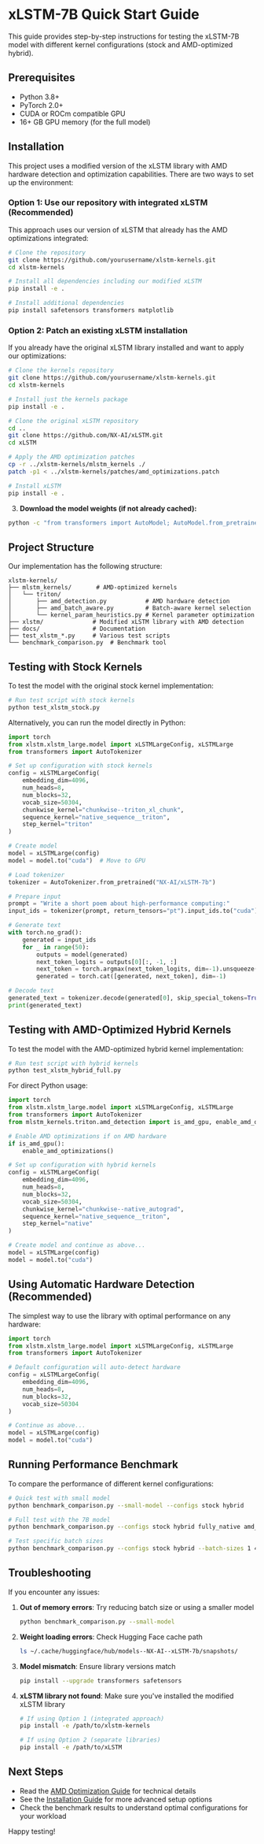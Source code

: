 # xLSTM-7B Quick Start Guide

This guide provides step-by-step instructions for testing the xLSTM-7B model with different kernel configurations (stock and AMD-optimized hybrid).

## Prerequisites

- Python 3.8+
- PyTorch 2.0+
- CUDA or ROCm compatible GPU
- 16+ GB GPU memory (for the full model)

## Installation

This project uses a modified version of the xLSTM library with AMD hardware detection and optimization capabilities. There are two ways to set up the environment:

### Option 1: Use our repository with integrated xLSTM (Recommended)

This approach uses our version of xLSTM that already has the AMD optimizations integrated:

```bash
# Clone the repository
git clone https://github.com/yourusername/xlstm-kernels.git
cd xlstm-kernels

# Install all dependencies including our modified xLSTM
pip install -e .

# Install additional dependencies
pip install safetensors transformers matplotlib
```

### Option 2: Patch an existing xLSTM installation

If you already have the original xLSTM library installed and want to apply our optimizations:

```bash
# Clone the kernels repository
git clone https://github.com/yourusername/xlstm-kernels.git
cd xlstm-kernels

# Install just the kernels package
pip install -e .

# Clone the original xLSTM repository
cd ..
git clone https://github.com/NX-AI/xLSTM.git
cd xLSTM

# Apply the AMD optimization patches
cp -r ../xlstm-kernels/mlstm_kernels ./
patch -p1 < ../xlstm-kernels/patches/amd_optimizations.patch

# Install xLSTM
pip install -e .
```

3. **Download the model weights (if not already cached):**

```bash
python -c "from transformers import AutoModel; AutoModel.from_pretrained('NX-AI/xLSTM-7b')"
```

## Project Structure

Our implementation has the following structure:

```
xlstm-kernels/
├── mlstm_kernels/       # AMD-optimized kernels
│   └── triton/
│       ├── amd_detection.py           # AMD hardware detection
│       ├── amd_batch_aware.py         # Batch-aware kernel selection
│       └── kernel_param_heuristics.py # Kernel parameter optimization
├── xlstm/              # Modified xLSTM library with AMD detection
├── docs/               # Documentation
├── test_xlstm_*.py     # Various test scripts
└── benchmark_comparison.py  # Benchmark tool
```

## Testing with Stock Kernels

To test the model with the original stock kernel implementation:

```bash
# Run test script with stock kernels
python test_xlstm_stock.py
```

Alternatively, you can run the model directly in Python:

```python
import torch
from xlstm.xlstm_large.model import xLSTMLargeConfig, xLSTMLarge
from transformers import AutoTokenizer

# Set up configuration with stock kernels
config = xLSTMLargeConfig(
    embedding_dim=4096,
    num_heads=8,
    num_blocks=32,
    vocab_size=50304,
    chunkwise_kernel="chunkwise--triton_xl_chunk",
    sequence_kernel="native_sequence__triton",
    step_kernel="triton"
)

# Create model
model = xLSTMLarge(config)
model = model.to("cuda")  # Move to GPU

# Load tokenizer
tokenizer = AutoTokenizer.from_pretrained("NX-AI/xLSTM-7b")

# Prepare input
prompt = "Write a short poem about high-performance computing:"
input_ids = tokenizer(prompt, return_tensors="pt").input_ids.to("cuda")

# Generate text
with torch.no_grad():
    generated = input_ids
    for _ in range(50):
        outputs = model(generated)
        next_token_logits = outputs[0][:, -1, :]
        next_token = torch.argmax(next_token_logits, dim=-1).unsqueeze(-1)
        generated = torch.cat([generated, next_token], dim=-1)

# Decode text
generated_text = tokenizer.decode(generated[0], skip_special_tokens=True)
print(generated_text)
```

## Testing with AMD-Optimized Hybrid Kernels

To test the model with the AMD-optimized hybrid kernel implementation:

```bash
# Run test script with hybrid kernels
python test_xlstm_hybrid_full.py
```

For direct Python usage:

```python
import torch
from xlstm.xlstm_large.model import xLSTMLargeConfig, xLSTMLarge
from transformers import AutoTokenizer
from mlstm_kernels.triton.amd_detection import is_amd_gpu, enable_amd_optimizations

# Enable AMD optimizations if on AMD hardware
if is_amd_gpu():
    enable_amd_optimizations()

# Set up configuration with hybrid kernels
config = xLSTMLargeConfig(
    embedding_dim=4096,
    num_heads=8,
    num_blocks=32,
    vocab_size=50304,
    chunkwise_kernel="chunkwise--native_autograd",
    sequence_kernel="native_sequence__triton",
    step_kernel="native"
)

# Create model and continue as above...
model = xLSTMLarge(config)
model = model.to("cuda")
```

## Using Automatic Hardware Detection (Recommended)

The simplest way to use the library with optimal performance on any hardware:

```python
import torch
from xlstm.xlstm_large.model import xLSTMLargeConfig, xLSTMLarge
from transformers import AutoTokenizer

# Default configuration will auto-detect hardware
config = xLSTMLargeConfig(
    embedding_dim=4096,
    num_heads=8,
    num_blocks=32,
    vocab_size=50304
)

# Continue as above...
model = xLSTMLarge(config)
model = model.to("cuda")
```

## Running Performance Benchmark

To compare the performance of different kernel configurations:

```bash
# Quick test with small model
python benchmark_comparison.py --small-model --configs stock hybrid

# Full test with the 7B model
python benchmark_comparison.py --configs stock hybrid fully_native amd_optimized

# Test specific batch sizes
python benchmark_comparison.py --configs stock hybrid --batch-sizes 1 4 8
```

## Troubleshooting

If you encounter any issues:

1. **Out of memory errors**: Try reducing batch size or using a smaller model
   ```bash
   python benchmark_comparison.py --small-model
   ```

2. **Weight loading errors**: Check Hugging Face cache path
   ```bash
   ls ~/.cache/huggingface/hub/models--NX-AI--xLSTM-7b/snapshots/
   ```

3. **Model mismatch**: Ensure library versions match
   ```bash
   pip install --upgrade transformers safetensors
   ```

4. **xLSTM library not found**: Make sure you've installed the modified xLSTM library
   ```bash
   # If using Option 1 (integrated approach)
   pip install -e /path/to/xlstm-kernels

   # If using Option 2 (separate libraries)
   pip install -e /path/to/xLSTM
   ```

## Next Steps

- Read the [AMD Optimization Guide](amd_optimization_guide.md) for technical details
- See the [Installation Guide](installation_guide.md) for more advanced setup options
- Check the benchmark results to understand optimal configurations for your workload

Happy testing! 